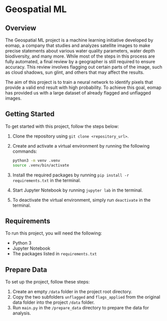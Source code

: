 # Geospatial ML

## Overview

The Geospatial ML project is a machine learning initiative developed by eomap, a company that studies and analyzes satellite images to make precise statements about various water quality parameters, water depth biodiversity, and many more. While most of the steps in this process are fully automated, a final review by a geographer is still required to ensure accuracy. This review involves flagging out certain parts of the image, such as cloud shadows, sun glint, and others that may affect the results.

The aim of this project is to train a neural network to identify pixels that provide a valid end result with high probability. To achieve this goal, eomap has provided us with a large dataset of already flagged and unflagged images.

## Getting Started

To get started with this project, follow the steps below:

1.  Clone the repository using `git clone <repository_url>`.
2.  Create and activate a virtual environment by running the following commands:

    ```bash
    python3 -m venv .venv
    source .venv/bin/activate
    ```

3.  Install the required packages by running `pip install -r requirements.txt` in the terminal.
4.  Start Jupyter Notebook by running `jupyter lab` in the terminal.
5.  To deactivate the virtual environment, simply run `deactivate` in the terminal.

## Requirements

To run this project, you will need the following:

- Python 3
- Jupyter Notebook
- The packages listed in `requirements.txt`

## Prepare Data

To set up the project, follow these steps:

1. Create an empty `/data` folder in the project root directory.
2. Copy the two subfolders `unflagged` and `flags_applied` from the original data folder into the project `/data` folder.
3. Run `main.py` in the `/prepare_data` directory to prepare the data for analysis.
